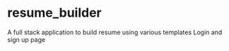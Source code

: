 # resume_builder
A full stack application to build resume using various templates
Login and sign up page
